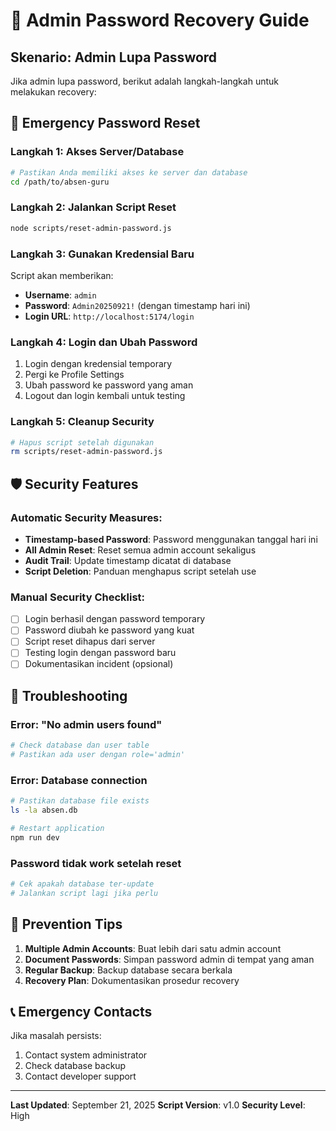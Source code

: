 # 🔐 Admin Password Recovery Guide

## Skenario: Admin Lupa Password

Jika admin lupa password, berikut adalah langkah-langkah untuk melakukan recovery:

## 🚨 Emergency Password Reset

### Langkah 1: Akses Server/Database
```bash
# Pastikan Anda memiliki akses ke server dan database
cd /path/to/absen-guru
```

### Langkah 2: Jalankan Script Reset
```bash
node scripts/reset-admin-password.js
```

### Langkah 3: Gunakan Kredensial Baru
Script akan memberikan:
- **Username**: `admin` 
- **Password**: `Admin20250921!` (dengan timestamp hari ini)
- **Login URL**: `http://localhost:5174/login`

### Langkah 4: Login dan Ubah Password
1. Login dengan kredensial temporary
2. Pergi ke Profile Settings
3. Ubah password ke password yang aman
4. Logout dan login kembali untuk testing

### Langkah 5: Cleanup Security
```bash
# Hapus script setelah digunakan
rm scripts/reset-admin-password.js
```

## 🛡️ Security Features

### Automatic Security Measures:
- **Timestamp-based Password**: Password menggunakan tanggal hari ini
- **All Admin Reset**: Reset semua admin account sekaligus
- **Audit Trail**: Update timestamp dicatat di database
- **Script Deletion**: Panduan menghapus script setelah use

### Manual Security Checklist:
- [ ] Login berhasil dengan password temporary
- [ ] Password diubah ke password yang kuat
- [ ] Script reset dihapus dari server
- [ ] Testing login dengan password baru
- [ ] Dokumentasikan incident (opsional)

## 🔧 Troubleshooting

### Error: "No admin users found"
```bash
# Check database dan user table
# Pastikan ada user dengan role='admin'
```

### Error: Database connection
```bash
# Pastikan database file exists
ls -la absen.db

# Restart application
npm run dev
```

### Password tidak work setelah reset
```bash
# Cek apakah database ter-update
# Jalankan script lagi jika perlu
```

## 🚀 Prevention Tips

1. **Multiple Admin Accounts**: Buat lebih dari satu admin account
2. **Document Passwords**: Simpan password admin di tempat yang aman
3. **Regular Backup**: Backup database secara berkala
4. **Recovery Plan**: Dokumentasikan prosedur recovery

## 📞 Emergency Contacts

Jika masalah persists:
1. Contact system administrator  
2. Check database backup
3. Contact developer support

---

**Last Updated**: September 21, 2025
**Script Version**: v1.0
**Security Level**: High